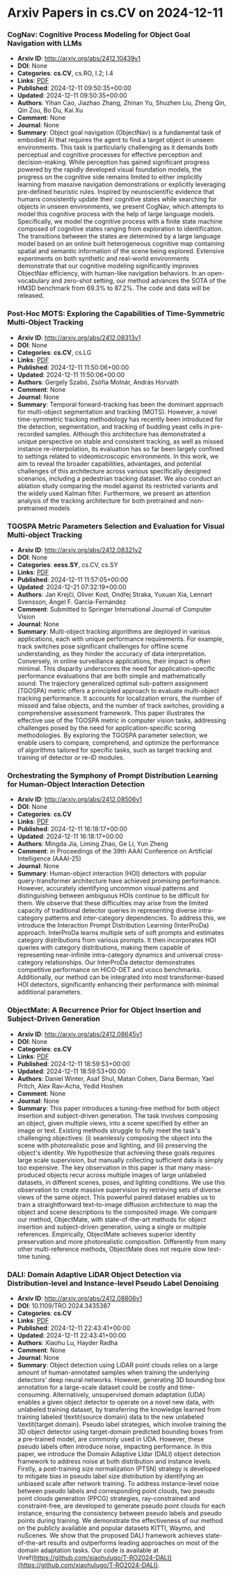 # Arxiv Papers in cs.CV on 2024-12-11
### CogNav: Cognitive Process Modeling for Object Goal Navigation with LLMs
- **Arxiv ID**: http://arxiv.org/abs/2412.10439v1
- **DOI**: None
- **Categories**: **cs.CV**, cs.RO, I.2; I.4
- **Links**: [PDF](http://arxiv.org/pdf/2412.10439v1)
- **Published**: 2024-12-11 09:50:35+00:00
- **Updated**: 2024-12-11 09:50:35+00:00
- **Authors**: Yihan Cao, Jiazhao Zhang, Zhinan Yu, Shuzhen Liu, Zheng Qin, Qin Zou, Bo Du, Kai Xu
- **Comment**: None
- **Journal**: None
- **Summary**: Object goal navigation (ObjectNav) is a fundamental task of embodied AI that requires the agent to find a target object in unseen environments. This task is particularly challenging as it demands both perceptual and cognitive processes for effective perception and decision-making. While perception has gained significant progress powered by the rapidly developed visual foundation models, the progress on the cognitive side remains limited to either implicitly learning from massive navigation demonstrations or explicitly leveraging pre-defined heuristic rules. Inspired by neuroscientific evidence that humans consistently update their cognitive states while searching for objects in unseen environments, we present CogNav, which attempts to model this cognitive process with the help of large language models. Specifically, we model the cognitive process with a finite state machine composed of cognitive states ranging from exploration to identification. The transitions between the states are determined by a large language model based on an online built heterogeneous cognitive map containing spatial and semantic information of the scene being explored. Extensive experiments on both synthetic and real-world environments demonstrate that our cognitive modeling significantly improves ObjectNav efficiency, with human-like navigation behaviors. In an open-vocabulary and zero-shot setting, our method advances the SOTA of the HM3D benchmark from 69.3% to 87.2%. The code and data will be released.



### Post-Hoc MOTS: Exploring the Capabilities of Time-Symmetric Multi-Object Tracking
- **Arxiv ID**: http://arxiv.org/abs/2412.08313v1
- **DOI**: None
- **Categories**: **cs.CV**, cs.LG
- **Links**: [PDF](http://arxiv.org/pdf/2412.08313v1)
- **Published**: 2024-12-11 11:50:06+00:00
- **Updated**: 2024-12-11 11:50:06+00:00
- **Authors**: Gergely Szabó, Zsófia Molnár, András Horváth
- **Comment**: None
- **Journal**: None
- **Summary**: Temporal forward-tracking has been the dominant approach for multi-object segmentation and tracking (MOTS). However, a novel time-symmetric tracking methodology has recently been introduced for the detection, segmentation, and tracking of budding yeast cells in pre-recorded samples. Although this architecture has demonstrated a unique perspective on stable and consistent tracking, as well as missed instance re-interpolation, its evaluation has so far been largely confined to settings related to videomicroscopic environments. In this work, we aim to reveal the broader capabilities, advantages, and potential challenges of this architecture across various specifically designed scenarios, including a pedestrian tracking dataset. We also conduct an ablation study comparing the model against its restricted variants and the widely used Kalman filter. Furthermore, we present an attention analysis of the tracking architecture for both pretrained and non-pretrained models



### TGOSPA Metric Parameters Selection and Evaluation for Visual Multi-object Tracking
- **Arxiv ID**: http://arxiv.org/abs/2412.08321v2
- **DOI**: None
- **Categories**: **eess.SY**, cs.CV, cs.SY
- **Links**: [PDF](http://arxiv.org/pdf/2412.08321v2)
- **Published**: 2024-12-11 11:57:05+00:00
- **Updated**: 2024-12-21 07:32:19+00:00
- **Authors**: Jan Krejčí, Oliver Kost, Ondřej Straka, Yuxuan Xia, Lennart Svensson, Ángel F. García-Fernández
- **Comment**: Submitted to Springer International Journal of Computer Vision
- **Journal**: None
- **Summary**: Multi-object tracking algorithms are deployed in various applications, each with unique performance requirements. For example, track switches pose significant challenges for offline scene understanding, as they hinder the accuracy of data interpretation. Conversely, in online surveillance applications, their impact is often minimal. This disparity underscores the need for application-specific performance evaluations that are both simple and mathematically sound. The trajectory generalized optimal sub-pattern assignment (TGOSPA) metric offers a principled approach to evaluate multi-object tracking performance. It accounts for localization errors, the number of missed and false objects, and the number of track switches, providing a comprehensive assessment framework. This paper illustrates the effective use of the TGOSPA metric in computer vision tasks, addressing challenges posed by the need for application-specific scoring methodologies. By exploring the TGOSPA parameter selection, we enable users to compare, comprehend, and optimize the performance of algorithms tailored for specific tasks, such as target tracking and training of detector or re-ID modules.



### Orchestrating the Symphony of Prompt Distribution Learning for Human-Object Interaction Detection
- **Arxiv ID**: http://arxiv.org/abs/2412.08506v1
- **DOI**: None
- **Categories**: **cs.CV**
- **Links**: [PDF](http://arxiv.org/pdf/2412.08506v1)
- **Published**: 2024-12-11 16:18:17+00:00
- **Updated**: 2024-12-11 16:18:17+00:00
- **Authors**: Mingda Jia, Liming Zhao, Ge Li, Yun Zheng
- **Comment**: in Proceedings of the 39th AAAI Conference on Artificial Intelligence
  (AAAI-25)
- **Journal**: None
- **Summary**: Human-object interaction (HOI) detectors with popular query-transformer architecture have achieved promising performance. However, accurately identifying uncommon visual patterns and distinguishing between ambiguous HOIs continue to be difficult for them. We observe that these difficulties may arise from the limited capacity of traditional detector queries in representing diverse intra-category patterns and inter-category dependencies. To address this, we introduce the Interaction Prompt Distribution Learning (InterProDa) approach. InterProDa learns multiple sets of soft prompts and estimates category distributions from various prompts. It then incorporates HOI queries with category distributions, making them capable of representing near-infinite intra-category dynamics and universal cross-category relationships. Our InterProDa detector demonstrates competitive performance on HICO-DET and vcoco benchmarks. Additionally, our method can be integrated into most transformer-based HOI detectors, significantly enhancing their performance with minimal additional parameters.



### ObjectMate: A Recurrence Prior for Object Insertion and Subject-Driven Generation
- **Arxiv ID**: http://arxiv.org/abs/2412.08645v1
- **DOI**: None
- **Categories**: **cs.CV**
- **Links**: [PDF](http://arxiv.org/pdf/2412.08645v1)
- **Published**: 2024-12-11 18:59:53+00:00
- **Updated**: 2024-12-11 18:59:53+00:00
- **Authors**: Daniel Winter, Asaf Shul, Matan Cohen, Dana Berman, Yael Pritch, Alex Rav-Acha, Yedid Hoshen
- **Comment**: None
- **Journal**: None
- **Summary**: This paper introduces a tuning-free method for both object insertion and subject-driven generation. The task involves composing an object, given multiple views, into a scene specified by either an image or text. Existing methods struggle to fully meet the task's challenging objectives: (i) seamlessly composing the object into the scene with photorealistic pose and lighting, and (ii) preserving the object's identity. We hypothesize that achieving these goals requires large scale supervision, but manually collecting sufficient data is simply too expensive. The key observation in this paper is that many mass-produced objects recur across multiple images of large unlabeled datasets, in different scenes, poses, and lighting conditions. We use this observation to create massive supervision by retrieving sets of diverse views of the same object. This powerful paired dataset enables us to train a straightforward text-to-image diffusion architecture to map the object and scene descriptions to the composited image. We compare our method, ObjectMate, with state-of-the-art methods for object insertion and subject-driven generation, using a single or multiple references. Empirically, ObjectMate achieves superior identity preservation and more photorealistic composition. Differently from many other multi-reference methods, ObjectMate does not require slow test-time tuning.



### DALI: Domain Adaptive LiDAR Object Detection via Distribution-level and Instance-level Pseudo Label Denoising
- **Arxiv ID**: http://arxiv.org/abs/2412.08806v1
- **DOI**: 10.1109/TRO.2024.3435387
- **Categories**: **cs.CV**
- **Links**: [PDF](http://arxiv.org/pdf/2412.08806v1)
- **Published**: 2024-12-11 22:43:41+00:00
- **Updated**: 2024-12-11 22:43:41+00:00
- **Authors**: Xiaohu Lu, Hayder Radha
- **Comment**: None
- **Journal**: None
- **Summary**: Object detection using LiDAR point clouds relies on a large amount of human-annotated samples when training the underlying detectors' deep neural networks. However, generating 3D bounding box annotation for a large-scale dataset could be costly and time-consuming. Alternatively, unsupervised domain adaptation (UDA) enables a given object detector to operate on a novel new data, with unlabeled training dataset, by transferring the knowledge learned from training labeled \textit{source domain} data to the new unlabeled \textit{target domain}. Pseudo label strategies, which involve training the 3D object detector using target-domain predicted bounding boxes from a pre-trained model, are commonly used in UDA. However, these pseudo labels often introduce noise, impacting performance. In this paper, we introduce the Domain Adaptive LIdar (DALI) object detection framework to address noise at both distribution and instance levels. Firstly, a post-training size normalization (PTSN) strategy is developed to mitigate bias in pseudo label size distribution by identifying an unbiased scale after network training. To address instance-level noise between pseudo labels and corresponding point clouds, two pseudo point clouds generation (PPCG) strategies, ray-constrained and constraint-free, are developed to generate pseudo point clouds for each instance, ensuring the consistency between pseudo labels and pseudo points during training. We demonstrate the effectiveness of our method on the publicly available and popular datasets KITTI, Waymo, and nuScenes. We show that the proposed DALI framework achieves state-of-the-art results and outperforms leading approaches on most of the domain adaptation tasks. Our code is available at \href{https://github.com/xiaohulugo/T-RO2024-DALI}{https://github.com/xiaohulugo/T-RO2024-DALI}.




